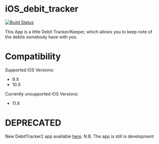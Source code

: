 # iOS_debit_tracker

<a href="https://travis-ci.org/scuty2000/iOS_debit_tracker"><img src="https://travis-ci.org/scuty2000/iOS_debit_tracker.svg?branch=master" alt="Build Status" /></a>

This App is a little Debit Tracker/Keeper, which allows you to keep note of the debits somebody have with you.

# Compatibility

Supported iOS Versions:

- 9.X
- 10.X

Currently unsupported iOS Versions:

- 11.X

# DEPRECATED

New DebitTracker2 app available <a href="https://github.com/scuty2000/DebitTracker2">here</a>.
N.B. The app is still is development
